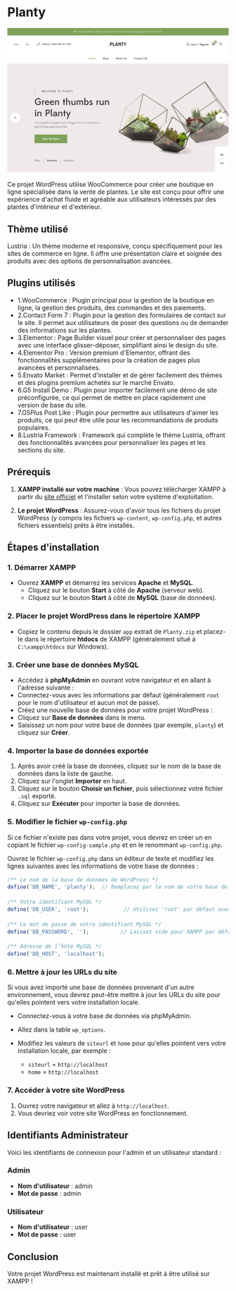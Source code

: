 # Planty
![Alt text](https://github.com/AllabouchAnas/planty/blob/main/screenshots/screen.png)

Ce projet WordPress utilise WooCommerce pour créer une boutique en ligne spécialisée dans la vente de plantes. Le site est conçu pour offrir une expérience d'achat fluide et agréable aux utilisateurs intéressés par des plantes d'intérieur et d'extérieur.

## Thème utilisé
Lustria : Un thème moderne et responsive, conçu spécifiquement pour les sites de commerce en ligne. Il offre une présentation claire et soignée des produits avec des options de personnalisation avancées.

## Plugins utilisés
- 1.WooCommerce : Plugin principal pour la gestion de la boutique en ligne, la gestion des produits, des commandes et des paiements.
- 2.Contact Form 7 : Plugin pour la gestion des formulaires de contact sur le site. Il permet aux utilisateurs de poser des questions ou de demander des informations sur les plantes.
- 3.Elementor : Page Builder visuel pour créer et personnaliser des pages avec une interface glisser-déposer, simplifiant ainsi le design du site.
- 4.Elementor Pro : Version premium d'Elementor, offrant des fonctionnalités supplémentaires pour la création de pages plus avancées et personnalisées.
- 5.Envato Market : Permet d'installer et de gérer facilement des thèmes et des plugins premium achetés sur le marché Envato.
- 6.G5 Install Demo : Plugin pour importer facilement une démo de site préconfigurée, ce qui permet de mettre en place rapidement une version de base du site.
- 7.G5Plus Post Like : Plugin pour permettre aux utilisateurs d'aimer les produits, ce qui peut être utile pour les recommandations de produits populaires.
- 8.Lustria Framework : Framework qui complète le thème Lustria, offrant des fonctionnalités avancées pour personnaliser les pages et les sections du site.

## Prérequis
1. **XAMPP installé sur votre machine** :
   Vous pouvez télécharger XAMPP à partir du [site officiel](https://www.apachefriends.org/download.html) et l'installer selon votre système d'exploitation.

2. **Le projet WordPress** :
   Assurez-vous d'avoir tous les fichiers du projet WordPress (y compris les fichiers `wp-content`, `wp-config.php`, et autres fichiers essentiels) prêts à être installés.

## Étapes d'installation

### 1. Démarrer XAMPP

- Ouvrez **XAMPP** et démarrez les services **Apache** et **MySQL**.
  - Cliquez sur le bouton **Start** à côté de **Apache** (serveur web).
  - Cliquez sur le bouton **Start** à côté de **MySQL** (base de données).

### 2. Placer le projet WordPress dans le répertoire XAMPP

- Copiez le contenu depuis le dossier `app` extrait de `Planty.zip` et placez-le dans le répertoire **htdocs** de XAMPP (généralement situé à `C:\xampp\htdocs` sur Windows).

### 3. Créer une base de données MySQL

- Accédez à **phpMyAdmin** en ouvrant votre navigateur et en allant à l'adresse suivante :
- Connectez-vous avec les informations par défaut (généralement `root` pour le nom d'utilisateur et aucun mot de passe).
- Créez une nouvelle base de données pour votre projet WordPress :
- Cliquez sur **Base de données** dans le menu.
- Saisissez un nom pour votre base de données (par exemple, `planty`) et cliquez sur **Créer**.

### 4. Importer la base de données exportée

1. Après avoir créé la base de données, cliquez sur le nom de la base de données dans la liste de gauche.
2. Cliquez sur l'onglet **Importer** en haut.
3. Cliquez sur le bouton **Choisir un fichier**, puis sélectionnez votre fichier `.sql` exporté.
4. Cliquez sur **Exécuter** pour importer la base de données.

### 5. Modifier le fichier `wp-config.php`

Si ce fichier n'existe pas dans votre projet, vous devrez en créer un en copiant le fichier `wp-config-sample.php` et en le renommant `wp-config.php`.

Ouvrez le fichier `wp-config.php` dans un éditeur de texte et modifiez les lignes suivantes avec les informations de votre base de données :

```php
/** Le nom de la base de données de WordPress */
define('DB_NAME', 'planty');  // Remplacez par le nom de votre base de données

/** Votre identifiant MySQL */
define('DB_USER', 'root');           // Utilisez 'root' par défaut avec XAMPP

/** Le mot de passe de votre identifiant MySQL */
define('DB_PASSWORD', '');          // Laissez vide pour XAMPP par défaut

/** Adresse de l’hôte MySQL */
define('DB_HOST', 'localhost');
```
### 6. Mettre à jour les URLs du site

Si vous avez importé une base de données provenant d'un autre environnement, vous devrez peut-être mettre à jour les URLs du site pour qu'elles pointent vers votre installation locale.

- Connectez-vous à votre base de données via phpMyAdmin.
- Allez dans la table `wp_options`.
- Modifiez les valeurs de `siteurl` et `home` pour qu'elles pointent vers votre installation locale, par exemple :

  - `siteurl` = `http://localhost`
  - `home` = `http://localhost`

### 7. Accéder à votre site WordPress
1. Ouvrez votre navigateur et allez à `http://localhost`.
2. Vous devriez voir votre site WordPress en fonctionnement.

## Identifiants Administrateur

Voici les identifiants de connexion pour l'admin et un utilisateur standard :

### Admin
- **Nom d'utilisateur** : admin
- **Mot de passe** : admin

### Utilisateur
- **Nom d'utilisateur** : user
- **Mot de passe** : user

## Conclusion
Votre projet WordPress est maintenant installé et prêt à être utilisé sur XAMPP !